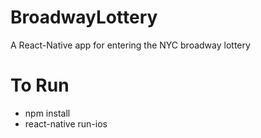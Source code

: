 # BroadwayLottery
A React-Native app for entering the NYC broadway lottery


# To Run
* npm install
* react-native run-ios
